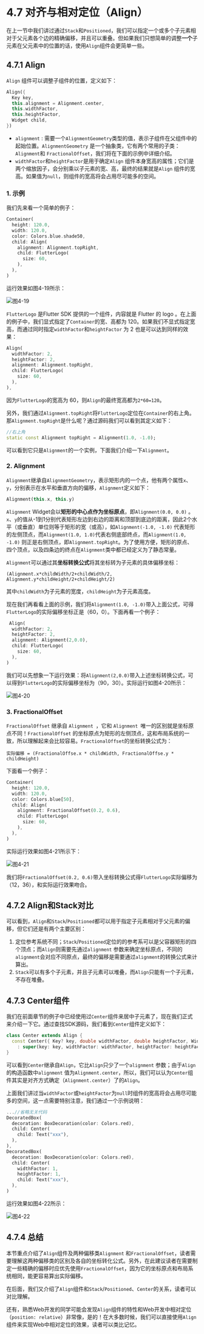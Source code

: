 # 4.7 对齐与相对定位（Align）

在上一节中我们讲过通过`Stack`和`Positioned`，我们可以指定一个或多个子元素相对于父元素各个边的精确偏移，并且可以重叠。但如果我们只想简单的调整**一个**子元素在父元素中的位置的话，使用`Align`组件会更简单一些。

## 4.7.1 Align

`Align` 组件可以调整子组件的位置，定义如下：

```dart
Align({
  Key key,
  this.alignment = Alignment.center,
  this.widthFactor,
  this.heightFactor,
  Widget child,
})
```

- `alignment` : 需要一个`AlignmentGeometry`类型的值，表示子组件在父组件中的起始位置。`AlignmentGeometry` 是一个抽象类，它有两个常用的子类：`Alignment`和 `FractionalOffset`，我们将在下面的示例中详细介绍。
- `widthFactor`和`heightFactor`是用于确定`Align` 组件本身宽高的属性；它们是两个缩放因子，会分别乘以子元素的宽、高，最终的结果就是`Align` 组件的宽高。如果值为`null`，则组件的宽高将会占用尽可能多的空间。

### 1. 示例

我们先来看一个简单的例子：

```dart
Container(
  height: 120.0,
  width: 120.0,
  color: Colors.blue.shade50,
  child: Align(
    alignment: Alignment.topRight,
    child: FlutterLogo(
      size: 60,
    ),
  ),
)
```

运行效果如图4-19所示：

![图4-19](../imgs/4-19.png)

`FlutterLogo` 是Flutter SDK 提供的一个组件，内容就是 Flutter 的 logo 。在上面的例子中，我们显式指定了`Container`的宽、高都为 120。如果我们不显式指定宽高，而通过同时指定`widthFactor`和`heightFactor` 为 2 也是可以达到同样的效果：

```dart
Align(
  widthFactor: 2,
  heightFactor: 2,
  alignment: Alignment.topRight,
  child: FlutterLogo(
    size: 60,
  ),
),
```

因为`FlutterLogo`的宽高为 60，则`Align`的最终宽高都为`2*60=120`。

另外，我们通过`Alignment.topRight`将`FlutterLogo`定位在`Container`的右上角。那`Alignment.topRight`是什么呢？通过源码我们可以看到其定义如下：

```dart
//右上角
static const Alignment topRight = Alignment(1.0, -1.0);
```

可以看到它只是`Alignment`的一个实例，下面我们介绍一下`Alignment`。

### 2. Alignment

`Alignment`继承自`AlignmentGeometry`，表示矩形内的一个点，他有两个属性`x`、`y`，分别表示在水平和垂直方向的偏移，`Alignment`定义如下：

```dart
Alignment(this.x, this.y)
```

`Alignment` Widget会以**矩形的中心点作为坐标原点**，即`Alignment(0.0, 0.0)` 。`x`、`y`的值从-1到1分别代表矩形左边到右边的距离和顶部到底边的距离，因此2个水平（或垂直）单位则等于矩形的宽（或高），如`Alignment(-1.0, -1.0)` 代表矩形的左侧顶点，而`Alignment(1.0, 1.0)`代表右侧底部终点，而`Alignment(1.0, -1.0)` 则正是右侧顶点，即`Alignment.topRight`。为了使用方便，矩形的原点、四个顶点，以及四条边的终点在`Alignment`类中都已经定义为了静态常量。

`Alignment`可以通过其**坐标转换公式**将其坐标转为子元素的具体偏移坐标：

```
(Alignment.x*childWidth/2+childWidth/2, Alignment.y*childHeight/2+childHeight/2)
```

其中`childWidth`为子元素的宽度，`childHeight`为子元素高度。

现在我们再看看上面的示例，我们将`Alignment(1.0, -1.0)`带入上面公式，可得`FlutterLogo`的实际偏移坐标正是（60，0）。下面再看一个例子：

```dart
 Align(
  widthFactor: 2,
  heightFactor: 2,
  alignment: Alignment(2,0.0),
  child: FlutterLogo(
    size: 60,
  ),
)
```

我们可以先想象一下运行效果：将`Alignment(2,0.0)`带入上述坐标转换公式，可以得到`FlutterLogo`的实际偏移坐标为（90，30）。实际运行如图4-20所示：

![图4-20](../imgs/4-20.png)

### 3. FractionalOffset

`FractionalOffset` 继承自 `Alignment `，它和 `Alignment `唯一的区别就是坐标原点不同！`FractionalOffset` 的坐标原点为矩形的左侧顶点，这和布局系统的一致，所以理解起来会比较容易。`FractionalOffset`的坐标转换公式为：

```
实际偏移 = (FractionalOffse.x * childWidth, FractionalOffse.y * childHeight)
```

下面看一个例子：

```dart
Container(
  height: 120.0,
  width: 120.0,
  color: Colors.blue[50],
  child: Align(
    alignment: FractionalOffset(0.2, 0.6),
    child: FlutterLogo(
      size: 60,
    ),
  ),
)
```

实际运行效果如图4-21所示下：

![图4-21](../imgs/4-21.png)

我们将`FractionalOffset(0.2, 0.6)`带入坐标转换公式得`FlutterLogo`实际偏移为（12，36），和实际运行效果吻合。

## 4.7.2 Align和Stack对比

可以看到，`Align`和`Stack`/`Positioned`都可以用于指定子元素相对于父元素的偏移，但它们还是有两个主要区别：

1. 定位参考系统不同；`Stack`/`Positioned`定位的的参考系可以是父容器矩形的四个顶点；而`Align`则需要先通过`alignment` 参数来确定坐标原点，不同的`alignment`会对应不同原点，最终的偏移是需要通过`alignment`的转换公式来计算出。
2. `Stack`可以有多个子元素，并且子元素可以堆叠，而`Align`只能有一个子元素，不存在堆叠。

## 4.7.3 Center组件

我们在前面章节的例子中已经使用过`Center`组件来居中子元素了，现在我们正式来介绍一下它。通过查找SDK源码，我们看到`Center`组件定义如下：

```dart
class Center extends Align {
  const Center({ Key? key, double widthFactor, double heightFactor, Widget? child })
    : super(key: key, widthFactor: widthFactor, heightFactor: heightFactor, child: child);
}
```

可以看到`Center`继承自`Align`，它比`Align`只少了一个`alignment` 参数；由于`Align`的构造函数中`alignment` 值为`Alignment.center`，所以，我们可以认为`Center`组件其实是对齐方式确定（`Alignment.center`）了的`Align`。

上面我们讲过当`widthFactor`或`heightFactor`为`null`时组件的宽高将会占用尽可能多的空间，这一点需要特别注意，我们通过一个示例说明：

```dart
...//省略无关代码
DecoratedBox(
  decoration: BoxDecoration(color: Colors.red),
  child: Center(
    child: Text("xxx"),
  ),
),
DecoratedBox(
  decoration: BoxDecoration(color: Colors.red),
  child: Center(
    widthFactor: 1,
    heightFactor: 1,
    child: Text("xxx"),
  ),
)
```

运行效果如图4-22所示：

![图4-22](../imgs/4-22.png)

## 4.7.4 总结

本节重点介绍了`Align`组件及两种偏移类`Alignment` 和`FractionalOffset`，读者需要理解这两种偏移类的区别及各自的坐标转化公式。另外，在此建议读者在需要制定一些精确的偏移时应优先使用`FractionalOffset`，因为它的坐标原点和布局系统相同，能更容易算出实际偏移。

在后面，我们又介绍了`Align`组件和`Stack`/`Positioned`、`Center`的关系，读者可以对比理解。

还有，熟悉Web开发的同学可能会发现`Align`组件的特性和Web开发中相对定位（`position: relative`）非常像，是的！在大多数时候，我们可以直接使用`Align`组件来实现Web中相对定位的效果，读者可以类比记忆。
